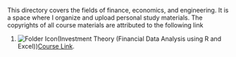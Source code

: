 This directory covers the fields of finance, economics, and engineering. It is a space where I organize and upload personal study materials. The copyrights of all course materials are attributed to the following link


1. ![Folder Icon](https://github.githubassets.com/images/icons/emoji/unicode/1f4c1.png)(Investment Theory (Financial Data Analysis using R and Excel))[Course Link](https://lms.kmooc.kr/course/view.php?id=9522](https://new.kmooc.kr/view/course/detail/9522?tm=20231004161227)https://new.kmooc.kr/view/course/detail/9522?tm=20231004161227).
